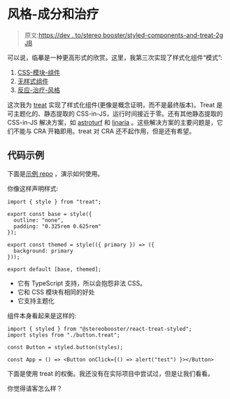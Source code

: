 # 风格-成分和治疗

> 原文:[https://dev . to/stereo booster/styled-components-and-treat-2g JB](https://dev.to/stereobooster/styled-components-and-treat-2gjb)

可以说，临摹是一种更高形式的欣赏。这里，我第三次实现了样式化组件“模式”:

1.  [CSS-模块-组件](https://github.com/stereobooster/css-modules-components)
2.  [无样式组件](https://github.com/stereobooster/unstyled-components)
3.  [反应-治疗-风格](https://github.com/stereobooster/treat/tree/react-treat-styled/packages/react-treat-styled)

这次我为 [treat](https://seek-oss.github.io/treat/) 实现了样式化组件(更像是概念证明，而不是最终版本)。Treat 是可主题化的、静态提取的 CSS-in-JS，运行时间接近于零。还有其他静态提取的 CSS-in-JS 解决方案，如 [astroturf](https://github.com/4Catalyzer/astroturf) 和 [linaria](https://github.com/callstack/linaria) 。这些解决方案的主要问题是，它们不能与 CRA 开箱即用。treat 对 CRA 还不起作用，但是还有希望。

## [](#code-example)代码示例

下面是[示例 repo](https://github.com/stereobooster/react-treat-demo/tree/react-treat-styled) ，演示如何使用。

你像这样声明样式:

```
import { style } from "treat";

export const base = style({
  outline: "none",
  padding: "0.325rem 0.625rem"
});

export const themed = style(({ primary }) => ({
  background: primary
}));

export default [base, themed]; 
```

*   它有 TypeScript 支持，所以会抱怨非法 CSS。
*   它和 CSS 模块有相同的好处
*   它支持主题化

组件本身看起来是这样的:

```
import { styled } from "@stereobooster/react-treat-styled";
import styles from "./button.treat";

const Button = styled.button(styles);

const App = () => <Button onClick={() => alert("test") }></Button> 
```

下面是使用 treat 的权衡。我还没有在实际项目中尝试过，但是让我们看看。

你觉得请客怎么样？